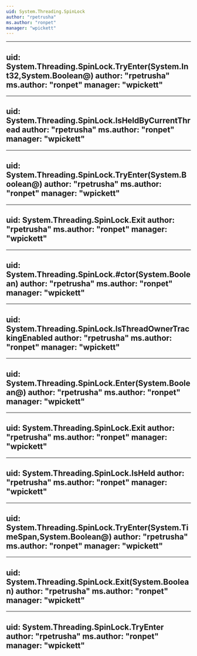 ```yaml
---
uid: System.Threading.SpinLock
author: "rpetrusha"
ms.author: "ronpet"
manager: "wpickett"
---
```


---
uid: System.Threading.SpinLock.TryEnter(System.Int32,System.Boolean@)
author: "rpetrusha"
ms.author: "ronpet"
manager: "wpickett"
---

---
uid: System.Threading.SpinLock.IsHeldByCurrentThread
author: "rpetrusha"
ms.author: "ronpet"
manager: "wpickett"
---

---
uid: System.Threading.SpinLock.TryEnter(System.Boolean@)
author: "rpetrusha"
ms.author: "ronpet"
manager: "wpickett"
---

---
uid: System.Threading.SpinLock.Exit
author: "rpetrusha"
ms.author: "ronpet"
manager: "wpickett"
---

---
uid: System.Threading.SpinLock.#ctor(System.Boolean)
author: "rpetrusha"
ms.author: "ronpet"
manager: "wpickett"
---

---
uid: System.Threading.SpinLock.IsThreadOwnerTrackingEnabled
author: "rpetrusha"
ms.author: "ronpet"
manager: "wpickett"
---

---
uid: System.Threading.SpinLock.Enter(System.Boolean@)
author: "rpetrusha"
ms.author: "ronpet"
manager: "wpickett"
---

---
uid: System.Threading.SpinLock.Exit
author: "rpetrusha"
ms.author: "ronpet"
manager: "wpickett"
---

---
uid: System.Threading.SpinLock.IsHeld
author: "rpetrusha"
ms.author: "ronpet"
manager: "wpickett"
---

---
uid: System.Threading.SpinLock.TryEnter(System.TimeSpan,System.Boolean@)
author: "rpetrusha"
ms.author: "ronpet"
manager: "wpickett"
---

---
uid: System.Threading.SpinLock.Exit(System.Boolean)
author: "rpetrusha"
ms.author: "ronpet"
manager: "wpickett"
---

---
uid: System.Threading.SpinLock.TryEnter
author: "rpetrusha"
ms.author: "ronpet"
manager: "wpickett"
---
